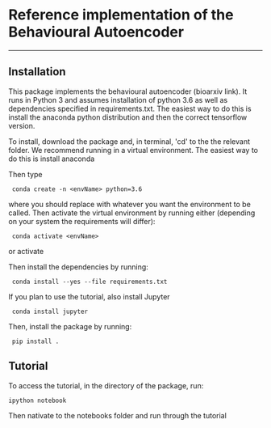# Reference implementation of the Behavioural Autoencoder
----

## Installation

This package implements the behavioural autoencoder  (bioarxiv link). It runs in Python 3 and assumes installation of python 3.6 as well as dependencies specified in requirements.txt. The easiest way to do this is install the anaconda python distribution and then the correct tensorflow version.


To install, download the package and, in terminal, 'cd' to the the relevant folder. We recommend running in a virtual environment. The easiest way to do this is install anaconda

Then type

     conda create -n <envName> python=3.6

where you should replace <envName> with whatever you want the environment to be called. Then activate the virtual environment by running either (depending on your system the requirements will differ):

     conda activate <envName>

or
     activate <envName>

Then install the dependencies by running:

     conda install --yes --file requirements.txt

If you plan to use the tutorial, also install Jupyter

     conda install jupyter


Then, install the package by running: 


     pip install .

###


## Tutorial

To access the tutorial, in the directory of the package, run:

    ipython notebook


Then nativate to the notebooks folder and run through the tutorial
